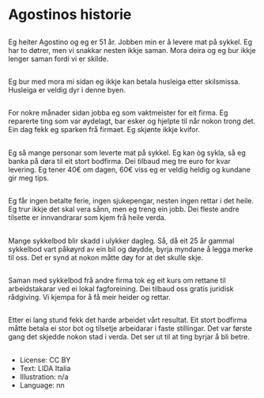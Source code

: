 # Agostinos historie

##
Eg heiter Agostino og eg er 51 år. Jobben min er å levere mat på sykkel. Eg har to døtrer, men vi snakkar nesten ikkje saman. Mora deira og eg bur ikkje lenger saman fordi vi er skilde.

##
Eg bur med mora mi sidan eg ikkje kan betala husleiga etter skilsmissa. Husleiga er veldig dyr i denne byen.

##
For nokre månader sidan jobba eg som vaktmeister for eit firma. Eg reparerte ting som var øydelagt, bar esker og hjelpte til når nokon trong det. Ein dag fekk eg sparken frå firmaet. Eg skjønte ikkje kvifor.

##
Eg så mange personar som leverte mat på sykkel. Eg kan òg sykla, så eg banka på døra til eit stort bodfirma. Dei tilbaud meg tre euro for kvar levering. Eg tener 40€ om dagen, 60€ viss eg er veldig heldig og kundane gir meg tips.

##
Eg får ingen betalte ferie, ingen sjukepengar, nesten ingen rettar i det heile. Eg trur ikkje det skal vera sånn, men eg treng ein jobb. Dei fleste andre tilsette er innvandrarar som kjem frå heile verda.

##
Mange sykkelbod blir skadd i ulykker dagleg. Så, då eit 25 år gammal sykkelbod vart påkøyrd av ein bil og døydde, byrja myndane å legga merke til oss. Det er synd at nokon måtte døy for at det skulle skje.

##
Saman med sykkelbod frå andre firma tok eg eit kurs om rettane til arbeidstakarar ved ei lokal fagforeining. Dei tilbaud oss gratis juridisk rådgiving. Vi kjempa for å få meir heider og rettar.

##
Etter ei lang stund fekk det harde arbeidet vårt resultat. Eit stort bodfirma måtte betala ei stor bot og tilsetje arbeidarar i faste stillingar. Det var første gang det skjedde nokon stad i verda. Det ser ut til at ting byrjar å bli betre.

##
* License: CC BY
* Text: LIDA Italia
* Illustration: n/a
* Language: nn
